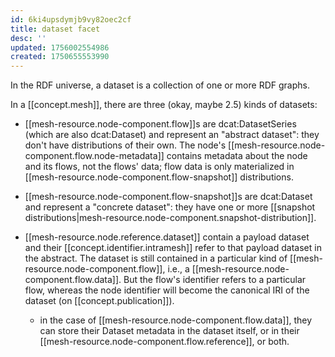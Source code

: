```yaml
---
id: 6ki4upsdymjb9vy82oec2cf
title: dataset facet
desc: ''
updated: 1756002554986
created: 1750655553990
---
```


In the RDF universe, a dataset is a collection of one or more RDF graphs.

In a [[concept.mesh]], there are three (okay, maybe 2.5) kinds of datasets:

- [[mesh-resource.node-component.flow]]s are dcat:DatasetSeries (which are also dcat:Dataset) and represent an "abstract dataset": they don't have distributions of their own. The node's [[mesh-resource.node-component.flow.node-metadata]] contains metadata about the node and its flows, not the flows' data; flow data is only materialized in [[mesh-resource.node-component.flow-snapshot]] distributions.
  
- [[mesh-resource.node-component.flow-snapshot]]s are dcat:Dataset and represent a "concrete dataset": they have one or more [[snapshot distributions|mesh-resource.node-component.snapshot-distribution]]. 

- [[mesh-resource.node.reference.dataset]] contain a payload dataset and their [[concept.identifier.intramesh]] refer to that payload dataset in the abstract. The dataset is still contained in a particular kind of [[mesh-resource.node-component.flow]], i.e., a [[mesh-resource.node-component.flow.data]]. But the flow's identifier refers to a particular flow, whereas the node identifier will become the canonical IRI of the dataset (on [[concept.publication]]).
  - in the case of [[mesh-resource.node-component.flow.data]], they can store their Dataset metadata in the dataset itself, or in their [[mesh-resource.node-component.flow.reference]], or both.
